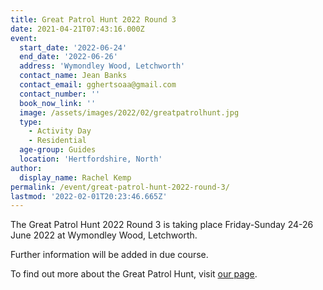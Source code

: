 ```yaml
---
title: Great Patrol Hunt 2022 Round 3
date: 2021-04-21T07:43:16.000Z
event:
  start_date: '2022-06-24'
  end_date: '2022-06-26'
  address: 'Wymondley Wood, Letchworth'
  contact_name: Jean Banks
  contact_email: gghertsoaa@gmail.com
  contact_number: ''
  book_now_link: ''
  image: /assets/images/2022/02/greatpatrolhunt.jpg
  type:
    - Activity Day
    - Residential
  age-group: Guides
  location: 'Hertfordshire, North'
author:
  display_name: Rachel Kemp
permalink: /event/great-patrol-hunt-2022-round-3/
lastmod: '2022-02-01T20:23:46.665Z'
---
```

<p>The Great Patrol Hunt 2022 Round 3 is taking place Friday-Sunday 24-26 June 2022 at Wymondley Wood, Letchworth.</p>
<p>Further information will be added in due course.</p>
<p>To find out more about the Great Patrol Hunt, visit <a href="/great-patrol-hunt/" target="_blank" rel="noopener noreferrer">our page</a>.</p>

